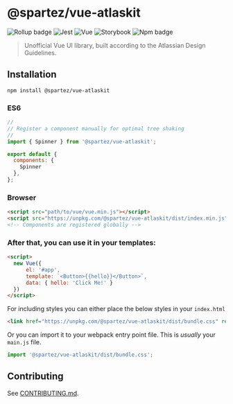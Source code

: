 # @spartez/vue-atlaskit

![Rollup badge](https://img.shields.io/badge/Rollup-^1.10.0-ff69b4.svg)
![Jest](https://img.shields.io/badge/Jest-^24.7.1-blue.svg)
![Vue](https://img.shields.io/badge/Vue-^2.5.13-brightgreen.svg)
![Storybook](https://img.shields.io/badge/Storybook-^5.0.8-ff70a3.svg)
![Npm badge](https://img.shields.io/npm/v/@spartez/vue-atlaskit.svg)

> Unofficial Vue UI library, built according to the Atlassian Design Guidelines.

## Installation
```
npm install @spartez/vue-atlaskit
```

### ES6
```js
//
// Register a component manually for optimal tree shaking
//
import { Spinner } from '@spartez/vue-atlaskit';

export default {
  components: {
    Spinner
  },
};
```

### Browser

```html
<script src="path/to/vue/vue.min.js"></script>
<script src="https://unpkg.com/@spartez/vue-atlaskit/dist/index.min.js"></script>
<!-- Components are registered globally -->
```

### After that, you can use it in your templates:

```html
<script>
  new Vue({
      el: '#app',
      template: `<Button>{{hello}}</Button>`,
      data: { hello: 'Click Me!' }
  })
</script>
```
For including styles you can either place the below styles in your `index.html` 
 ```html
 <link href="https://unpkg.com/@spartez/vue-atlaskit/dist/bundle.css" rel="stylesheet">
 ```
 
 
Or you can import it to your webpack entry point file. This is _usually_ your `main.js` file.
```js
import '@spartez/vue-atlaskit/dist/bundle.css';
```

## Contributing

See [CONTRIBUTING.md](.github/CONTRIBUTING.md).
